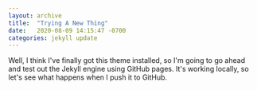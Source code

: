 ```yaml
---
layout: archive
title:  "Trying A New Thing"
date:   2020-08-09 14:15:47 -0700
categories: jekyll update
---
```

Well, I think I've finally got this theme installed, so I'm going to go ahead
and test out the Jekyll engine using GitHub pages. It's working locally,
so let's see what happens when I push it to GitHub.
